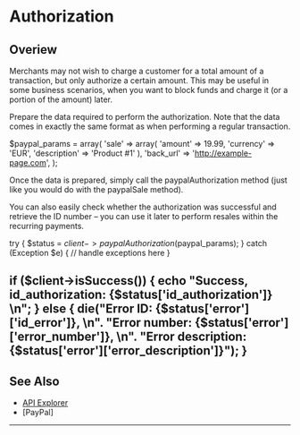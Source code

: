 # Authorization

## Overiew

Merchants may not wish to charge a customer for a total amount of a transaction, but only authorize a certain amount. This may be useful in some business scenarios, when you want to block funds and charge it (or a portion of the amount) later.

Prepare the data required to perform the authorization. Note that the data comes in exactly the same format as when performing a regular transaction.


$paypal_params = array(
    'sale'     => array(
        'amount'      => 19.99,
        'currency'    => 'EUR',
        'description' => 'Product #1'
    ),
    'back_url'  => 'http://example-page.com',
);




Once the data is prepared, simply call the paypalAuthorization method (just like you would do with the paypalSale method).

You can also easily check whether the authorization was successful and retrieve the ID number – you can use it later to perform resales within the recurring payments.

try {
    $status = $client->paypalAuthorization($paypal_params);
} catch (Exception $e) {
    // handle exceptions here
}

if ($client->isSuccess()) {
    echo "Success, id_authorization: {$status['id_authorization']} \n";
} else {
    die("Error ID: {$status['error']['id_error']}, \n".
        "Error number: {$status['error']['error_number']}, \n".
        "Error description: {$status['error']['error_description']}");
}
---

## See Also
- [API Explorer](../api/?type=post&path=/payments/v1/charges)
- [PayPal]

---
